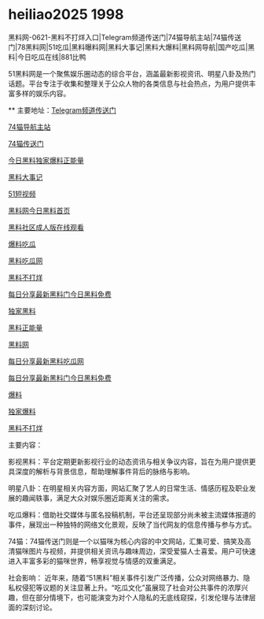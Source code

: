 # heiliao2025 1998
黑料网-0621-黑料不打烊入口|Telegram频道传送门|74猫导航主站|74猫传送门|78黑料网|51吃瓜|黑料曝料网|黑料大事记|黑料大爆料|黑料网导航|国产吃瓜|黑料|今日吃瓜在线|881比鸭

51黑料网是一个聚焦娱乐圈动态的综合平台，涵盖最新影视资讯、明星八卦及热门话题。平台专注于收集和整理关于公众人物的各类信息与社会热点，为用户提供丰富多样的娱乐内容。

** 主要地址：<a href="https://74mao.com/">Telegram频道传送门</a>

<a href="https://74mao.com/">74猫导航主站</a>

<a href="https://74mao.com/">74猫传送门</a>

<a href="https://hl170.pages.dev/">今日黑料独家爆料正能量</a>

<a href="https://cg1-39.pages.dev/">黑料大事记</a>

<a href="https://pc2-25.pages.dev/">51短视频</a>

<a href="https://pc10-24.pages.dev/">黑料网今日黑料首页</a>

<a href="https://hl164.pages.dev/">黑料社区成人版在线观看</a>

<a href="https://hl152.pages.dev/">爆料吃瓜</a>

<a href="https://hl165.pages.dev/">黑料吃瓜网</a>

<a href="https://hl153.pages.dev/">黑料不打烊</a>

<a href="https://hl170.pages.dev/">每日分享最新黑料门今日黑料免费</a>

<a href="https://hl154.pages.dev/">独家黑料</a>

<a href="https://hl162.pages.dev/">黑料正能量</a>

<a href="https://hl172.pages.dev/">黑料网</a>

<a href="https://hl161.pages.dev/">每日分享最新黑料吃瓜网</a>

<a href="https://hl167.pages.dev/">每日分享最新黑料门今日黑料免费</a>

<a href="https://hl166.pages.dev/">爆料</a>

<a href="https://hl159.pages.dev/">独家爆料</a>

<a href="https://hl160.pages.dev/">黑料不打烊</a>

主要内容：

影视黑料：平台定期更新影视行业的动态资讯与相关争议内容，旨在为用户提供更具深度的解析与背景信息，帮助理解事件背后的脉络与影响。

明星八卦：在明星相关内容方面，网站汇聚了艺人的日常生活、情感历程及职业发展的趣闻轶事，满足大众对娱乐圈近距离关注的需求。

吃瓜爆料：借助社交媒体与匿名投稿机制，平台还呈现部分尚未被主流媒体报道的事件，展现出一种独特的网络文化景观，反映了当代网友的信息传播与参与方式。

74猫：74猫传送门则是一个以猫咪为核心内容的中文网站，汇集可爱、搞笑及高清猫咪图片与视频，并提供相关资讯与趣味周边，深受爱猫人士喜爱。用户可快速进入丰富多彩的猫咪世界，畅享视觉与情感的双重满足。

社会影响：
近年来，随着“51黑料”相关事件引发广泛传播，公众对网络暴力、隐私权侵犯等议题的关注显著上升。“吃瓜文化”虽展现了社会对公共事件的浓厚兴趣，但在部分情境下，也可能演变为对个人隐私的无底线窥探，引发伦理与法律层面的深刻讨论。
